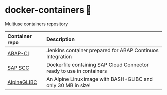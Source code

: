 # docker-containers :truck:
Multiuse containers repository

Container repo              | Description                                                                    | 
:---------------------------|:-------------------------------------------------------------------------------|
[ABAP-CI](abap-ci)          | Jenkins container prepared for ABAP Continuos Integration                      |
[SAP SCC](sap-scc)          | Dockerfile containing SAP Cloud Connector ready to use in containers           |
[AlpineGLIBC](alpine-glibc) | An Alpine Linux image with BASH+GLIBC and only 30 MB in size!                  |
